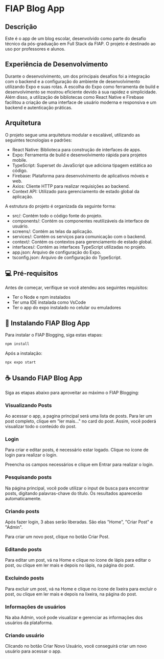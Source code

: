 # FIAP Blog App

## Descrição

Este é o app de um blog escolar, desenvolvido como parte do desafio técnico da pós-graduação em Full Stack da FIAP. O projeto é destinado ao uso por professores e alunos.

## Experiência de Desenvolvimento

Durante o desenvolvimento, um dos principais desafios foi a integração com o backend e a configuração do ambiente de desenvolvimento utilizando Expo e suas rotas. A escolha do Expo como ferramenta de build e desenvolvimento se mostrou eficiente devido à sua rapidez e simplicidade. Além disso, a utilização de bibliotecas como React Native e Firebase facilitou a criação de uma interface de usuário moderna e responsiva e um backend e autenticação práticas.

## Arquitetura

O projeto segue uma arquitetura modular e escalável, utilizando as seguintes tecnologias e padrões:

- React Native: Biblioteca para construção de interfaces de apps.
- Expo: Ferramenta de build e desenvolvimento rápida para projetos mobile.
- TypeScript: Superset do JavaScript que adiciona tipagem estática ao código.
- Firebase: Plataforma para desenvolvimento de aplicativos móveis e web.
- Axios: Cliente HTTP para realizar requisições ao backend.
- Context API: Utilizado para gerenciamento de estado global da aplicação.

A estrutura do projeto é organizada da seguinte forma:

- src/: Contém todo o código fonte do projeto.
- components/: Contém os componentes reutilizáveis da interface de usuário.
- screens/: Contém as telas da aplicação.
- services/: Contém os serviços para comunicação com o backend.
- context/: Contém os contextos para gerenciamento de estado global.
- interfaces/: Contém as interfaces TypeScript utilizadas no projeto.
- app.json: Arquivo de configuração do Expo.
- tsconfig.json: Arquivo de configuração do TypeScript.

## 💻 Pré-requisitos

Antes de começar, verifique se você atendeu aos seguintes requisitos:

- Ter o Node e npm instalados
- Ter uma IDE instalada como VsCode
- Ter o app do expo instalado no celular ou emuladores

## 🚀 Instalando FIAP Blog App

Para instalar o FIAP Blogging, siga estas etapas:

```bash
npm install
```

Após a instalação:

```bash
npx expo start
```

## ☕ Usando FIAP Blog App

Siga as etapas abaixo para aproveitar ao máximo o FIAP Blogging:

### Visualizando Posts

Ao acessar o app, a pagina principal será uma lista de posts. Para ler um post completo, clique em "ler mais..." no card do post. Assim, você poderá visualizar todo o conteúdo do post.

### Login

Para criar e editar posts, é necessário estar logado. Clique no ícone de login para realizar o login.

Preencha os campos necessários e clique em Entrar para realizar o login.

### Pesquisando posts

Na página principal, você pode utilizar o input de busca para encontrar posts, digitando palavras-chave do título. Os resultados aparecerão automaticamente.

### Criando posts

Após fazer login, 3 abas serão liberadas. São elas "Home", "Criar Post" e "Admin".

Para criar um novo post, clique no botão Criar Post.

### Editando posts

Para editar um post, vá na Home e clique no ícone de lápis para editar o post, ou clique em ler mais e depois no lápis, na página do post.

### Excluindo posts

Para excluir um post, vá na Home e clique no ícone de lixeira para excluir o post, ou clique em ler mais e depois na lixeira, na página do post.


### Informações de usuários

Na aba Admin, você pode visualizar e gerenciar as informações dos usuários da plataforma.

### Criando usuário

Clicando no botão Criar Novo Usuário, você conseguirá criar um novo usuário para acessar o app.

